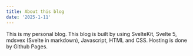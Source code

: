 ```yaml
---
title: About this blog
date: '2025-1-11'
---
```


This is my personal blog. This blog is built by using SvelteKit, Svelte 5, mdsvex (Svelte in 
markdown), Javascript, HTML and CSS. Hosting is done by Github Pages.
